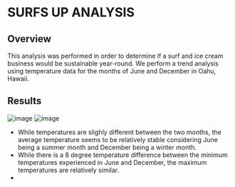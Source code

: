 # SURFS UP ANALYSIS

## Overview
This analysis was performed in order to determine if a surf and ice cream business would be sustainable year-round. We perform a trend analysis using temperature data for the months of June and December in Oahu, Hawaii. 

## Results
![image](https://user-images.githubusercontent.com/93107507/151019204-f03d622f-9f0d-4b9d-807a-619ff20955b0.png)
![image](https://user-images.githubusercontent.com/93107507/151019283-85968e5b-367e-4247-9490-40ea80b655d3.png)
 - While temperatures are slighly different between the two months, the average temperature seems to be relatively stable considering June being a summer month and December being a winter month.
 - While there is a 8 degree temperature difference between the minimum temperatures experienced in June and December, the maximum temperatures are relatively similar. 
 - 

